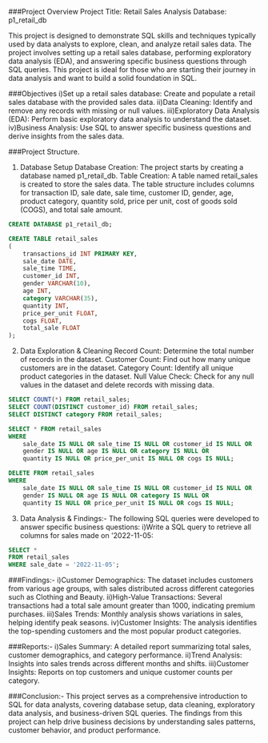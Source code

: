 ###Project Overview
Project Title: Retail Sales Analysis
Database: p1_retail_db

This project is designed to demonstrate SQL skills and techniques typically used by data analysts to explore, clean, and analyze retail sales data. The project involves setting up a retail sales database, performing exploratory data analysis (EDA), and answering specific business questions through SQL queries. This project is ideal for those who are starting their journey in data analysis and want to build a solid foundation in SQL.

###Objectives
i)Set up a retail sales database: Create and populate a retail sales database with the provided sales data.
ii)Data Cleaning: Identify and remove any records with missing or null values.
iii)Exploratory Data Analysis (EDA): Perform basic exploratory data analysis to understand the dataset.
iv)Business Analysis: Use SQL to answer specific business questions and derive insights from the sales data.

###Project Structure.
1. Database Setup
Database Creation: The project starts by creating a database named p1_retail_db.
Table Creation: A table named retail_sales is created to store the sales data. The table structure includes columns for transaction ID, sale date, sale time, customer ID, gender, age, product category, quantity sold, price per unit, cost of goods sold (COGS), and total sale amount.
```sql
CREATE DATABASE p1_retail_db;

CREATE TABLE retail_sales
(
    transactions_id INT PRIMARY KEY,
    sale_date DATE,	
    sale_time TIME,
    customer_id INT,	
    gender VARCHAR(10),
    age INT,
    category VARCHAR(35),
    quantity INT,
    price_per_unit FLOAT,	
    cogs FLOAT,
    total_sale FLOAT
);
```

2. Data Exploration & Cleaning
Record Count: Determine the total number of records in the dataset.
Customer Count: Find out how many unique customers are in the dataset.
Category Count: Identify all unique product categories in the dataset.
Null Value Check: Check for any null values in the dataset and delete records with missing data.
```sql
SELECT COUNT(*) FROM retail_sales;
SELECT COUNT(DISTINCT customer_id) FROM retail_sales;
SELECT DISTINCT category FROM retail_sales;

SELECT * FROM retail_sales
WHERE 
    sale_date IS NULL OR sale_time IS NULL OR customer_id IS NULL OR 
    gender IS NULL OR age IS NULL OR category IS NULL OR 
    quantity IS NULL OR price_per_unit IS NULL OR cogs IS NULL;

DELETE FROM retail_sales
WHERE 
    sale_date IS NULL OR sale_time IS NULL OR customer_id IS NULL OR 
    gender IS NULL OR age IS NULL OR category IS NULL OR 
    quantity IS NULL OR price_per_unit IS NULL OR cogs IS NULL;
```
3. Data Analysis & Findings:-
The following SQL queries were developed to answer specific business questions:
i)Write a SQL query to retrieve all columns for sales made on '2022-11-05:
```sql
SELECT *
FROM retail_sales
WHERE sale_date = '2022-11-05';
```
###Findings:-
i)Customer Demographics: The dataset includes customers from various age groups, with sales distributed across different categories such as Clothing and Beauty.
ii)High-Value Transactions: Several transactions had a total sale amount greater than 1000, indicating premium purchases.
iii)Sales Trends: Monthly analysis shows variations in sales, helping identify peak seasons.
iv)Customer Insights: The analysis identifies the top-spending customers and the most popular product categories.


###Reports:-
i)Sales Summary: A detailed report summarizing total sales, customer demographics, and category performance.
ii)Trend Analysis: Insights into sales trends across different months and shifts.
iii)Customer Insights: Reports on top customers and unique customer counts per category.


###Conclusion:-
This project serves as a comprehensive introduction to SQL for data analysts, covering database setup, data cleaning, exploratory data analysis, and business-driven SQL queries. The findings from this project can help drive business decisions by understanding sales patterns, customer behavior, and product performance.



